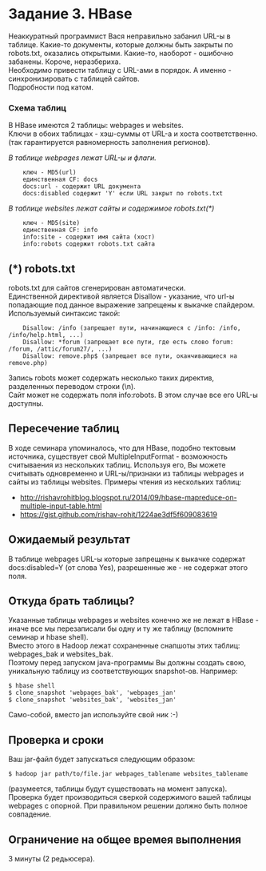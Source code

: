 # Задание 3. HBase
Неаккуратный программист Вася неправильно забанил URL-ы в таблице. Какие-то документы, которые должны быть закрыты по robots.txt, оказались открытыми. Какие-то, наоборот - ошибочно забанены. Короче, неразбериха.  
Необходимо привести таблицу с URL-ами в порядок. А именно - синхронизировать с таблицей сайтов.  
Подробности под катом.

### Схема таблиц
В HBase имеются 2 таблицы: webpages и websites.  
Ключи в обоих таблицах - хэш-суммы от URL-а и хоста соответственно. (так гарантируется равномерность заполнения регионов).

*В таблице webpages лежат URL-ы и флаги.*
```
    ключ - MD5(url)  
    единственная CF: docs  
    docs:url - содержит URL документа  
    docs:disabled содержит 'Y' если URL закрыт по robots.txt  
```

*В таблице websites лежат сайты и содержимое robots.txt(\*)*
```
    ключ - MD5(site)  
    единственная CF: info  
    info:site - содержит имя сайта (хост)  
    info:robots содержит robots.txt сайта  
```

## (*) robots.txt
robots.txt для сайтов сгенерирован автоматически.  
Единственной директивой является Disallow - указание, что url-ы попадающие под данное выражение запрещены к выкачке спайдером.  
Используемый синтаксис такой:  

```
    Disallow: /info (запрещает пути, начинающиеся с /info: /info, /info/help.html, ...)  
    Disallow: *forum (запрещает все пути, где есть слово forum: /forum, /attic/forum27/, ...)  
    Disallow: remove.php$ (запрещает все пути, оканчивающиеся на remove.php)  
```

Запись robots может содержать несколько таких директив, разделенных переводом строки (\n).  
Сайт может не содержать поля info:robots. В этом случае все его URL-ы доступны.  

## Пересечение таблиц
В ходе семинара упоминалось, что для HBase, подобно тектовым источника, существует свой MultipleInputFormat - возможность считываения из нескольких таблиц. Используя его, Вы можете считывать одновременно и URL-ы/признаки из таблицы webpages и сайты из таблицы websites. 
Примеры чтения из нескольких таблиц:  
* http://rishavrohitblog.blogspot.ru/2014/09/hbase-mapreduce-on-multiple-input-table.html
* https://gist.github.com/rishav-rohit/1224ae3df5f609083619

## Ожидаемый результат
В таблице webpages URL-ы которые запрещены к выкачке содержат docs:disabled=Y (от слова Yes), разрешенные же - не содержат этого поля.  

## Откуда брать таблицы?
Указанные таблицы webpages и websites конечно же не лежат в HBase - иначе все мы перезаписали бы одну и ту же таблицу (вспомните семинар и hbase shell).  
Вместо этого в Hadoop лежат сохраненные снапшоты этих таблиц: webpages_bak и websites_bak.  
Поэтому перед запуском java-программы Вы должны создать свою, уникальную таблицу из соответствующих snapshot-ов. Например:  
```
$ hbase shell  
$ clone_snapshot 'webpages_bak', 'webpages_jan'  
$ clone_snapshot 'websites_bak', 'websites_jan'  
```
Само-собой, вместо jan используйте свой ник :-)

## Проверка и сроки
Ваш jar-файл будет запускаться следующим образом:  
```
$ hadoop jar path/to/file.jar webpages_tablename websites_tablename
```
(разумеется, таблицы будут существовать на момент запуска).  
Проверка будет производиться сверкой содержимого вашей таблицы webpages с опорной. При правильном решении должно быть полное совпадение.  

## Ограничение на общее времея выполнения
3 минуты (2 редьюсера).